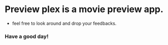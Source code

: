 # Preview plex is a movie preview app.

- feel free to look around and drop your feedbacks.

### Have a good day!
